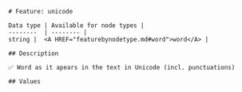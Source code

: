 <pre><code># Feature: unicode

Data type | Available for node types |
--------  | -------- |
string |  &lt;A HREF="featurebynodetype.md#word"&gt;word&lt;/A&gt; |

## Description

✅ Word as it apears in the text in Unicode (incl. punctuations)

## Values
</code></pre>
